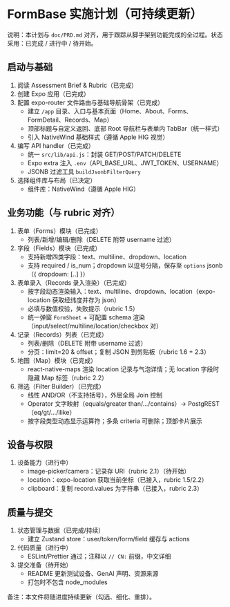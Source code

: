 # FormBase 实施计划（可持续更新）

说明：本计划与 `doc/PRD.md` 对齐，用于跟踪从脚手架到功能完成的全过程。状态采用：已完成 / 进行中 / 待开始。

## 启动与基础

1. 阅读 Assessment Brief & Rubric（已完成）
2. 创建 Expo 应用（已完成）
3. 配置 expo-router 文件路由与基础导航骨架（已完成）
   - 建立 `/app` 目录、入口与基本页面（Home、About、Forms、FormDetail、Records、Map）
   - 顶部标题与自定义返回、底部 Root 导航栏与表单内 TabBar（统一样式）
   - 引入 NativeWind 基础样式（遵循 Apple HIG 视觉）
4. 编写 API handler（已完成）
   - 统一 `src/lib/api.js`：封装 GET/POST/PATCH/DELETE
   - Expo extra 注入 `.env`（API_BASE_URL、JWT_TOKEN、USERNAME）
   - JSONB 过滤工具 `buildJsonbFilterQuery`
5. 选择组件库与布局（已决定）
   - 组件库：NativeWind（遵循 Apple HIG）

## 业务功能（与 rubric 对齐）

1. 表单（Forms）模块（已完成）
   - 列表/新增/编辑/删除（DELETE 附带 username 过滤）
2. 字段（Fields）模块（已完成）
   - 支持新增四类字段：text、multiline、dropdown、location
   - 支持 required / is_num；dropdown 以逗号分隔，保存至 `options` jsonb（{ dropdown: [..] }）
3. 表单录入（Records 录入渲染）（已完成）
   - 按字段动态渲染输入：text、multiline、dropdown、location（expo-location 获取经纬度并存为 json）
   - 必填与数值校验，失败提示（rubric 1.5）
   - 统一弹窗 `FormSheet` + 可配置 schema 渲染（input/select/multiline/location/checkbox 对）
4. 记录（Records）列表（已完成）
   - 列表/删除（DELETE 附带 username 过滤）
   - 分页：limit=20 & offset；复制 JSON 到剪贴板（rubric 1.6 + 2.3）
5. 地图（Map）模块（已完成）
   - react-native-maps 渲染 location 记录与气泡详情；无 location 字段时隐藏 Map 标签（rubric 2.2）
6. 筛选（Filter Builder）（已完成）
   - 线性 AND/OR（不支持括号），外层全局 Join 控制
   - Operator 文字映射（equals/greater than/.../contains）→ PostgREST（eq/gt/.../ilike）
   - 按字段类型动态显示运算符；多条 criteria 可删除；顶部卡片展示

## 设备与权限

1. 设备能力（进行中）
    - image-picker/camera：记录存 URI（rubric 2.1）（待开始）
    - location：expo-location 获取当前坐标（已接入，rubric 1.5/2.2）
    - clipboard：复制 record.values 为字符串（已接入，rubric 2.3）

## 质量与提交

1. 状态管理与数据（已完成/持续）
    - 建立 Zustand store：user/token/form/field 缓存与 actions
2. 代码质量（进行中）
    - ESLint/Prettier 通过；注释以 `// CN:` 前缀，中文详细
3. 提交准备（待开始）
    - README 更新测试设备、GenAI 声明、资源来源
    - 打包时不包含 node_modules

备注：本文件将随进度持续更新（勾选、细化、重排）。
